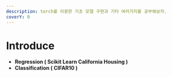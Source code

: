 ```yaml
---
description: torch를 이용한 기초 모델 구현과 기타 여러가지를 공부해보자.
coverY: 0
---
```


# Introduce

* **Regression ( Scikit Learn California Housing )**
* **Classification ( CIFAR10 )**
